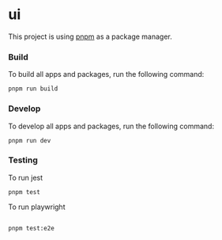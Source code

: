 # ui
This project is using [pnpm](https://pnpm.io/) as a package manager.

### Build

To build all apps and packages, run the following command:

```
pnpm run build
```

### Develop

To develop all apps and packages, run the following command:

```
pnpm run dev
```
### Testing

To run jest

```
pnpm test 

```

To run playwright

```

pnpm test:e2e

```